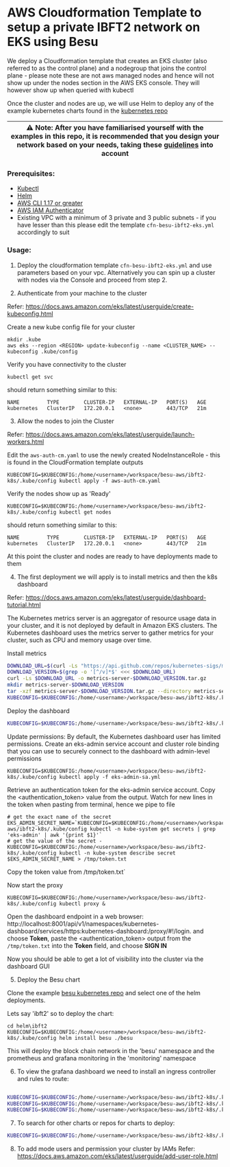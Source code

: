 # AWS Cloudformation Template to setup a private IBFT2 network on EKS using Besu

We deploy a Cloudformation template that creates an EKS cluster (also referred to as the control plane) and a nodegroup that joins the control plane - please note these are not aws managed nodes and hence will not show up under the nodes section in the AWS EKS console. They will however show up when queried with kubectl

Once the cluster and nodes are up, we will use Helm to deploy any of the example kubernetes charts found in the [kubernetes repo](https://github.com/PegaSysEng/besu-kubernetes)

| ⚠️ **Note**: After you have familiarised yourself with the examples in this repo, it is recommended that you design your network based on your needs, taking these [guidelines](https://github.com/PegaSysEng/besu-kubernetes/blob/master/README.md) into account |
| --- |

### Prerequisites:
- [Kubectl](https://kubernetes.io/docs/tasks/tools/install-kubectl/)
- [Helm](https://helm.sh/docs/)
- [AWS CLI 1.17 or greater ](https://docs.aws.amazon.com/cli/latest/userguide/cli-chap-install.html)
- [AWS IAM Authenticator](https://docs.aws.amazon.com/eks/latest/userguide/install-aws-iam-authenticator.html)
- Existing VPC with a minimum of 3 private and 3 public subnets - if you have lesser than this please edit the template `cfn-besu-ibft2-eks.yml` accordingly to suit


### Usage:
1. Deploy the cloudformation template `cfn-besu-ibft2-eks.yml` and use parameters based on your vpc. Alternatively you can spin up a cluster with nodes via the Console and proceed from step 2.

2. Authenticate from your machine to the cluster

Refer: https://docs.aws.amazon.com/eks/latest/userguide/create-kubeconfig.html

Create a new kube config file for your cluster
```
mkdir .kube
aws eks --region <REGION> update-kubeconfig --name <CLUSTER_NAME> --kubeconfig .kube/config
```

Verify you have connectivity to the cluster
```
kubectl get svc
```
should return something similar to this:

    NAME         TYPE        CLUSTER-IP   EXTERNAL-IP   PORT(S)   AGE
    kubernetes   ClusterIP   172.20.0.1   <none>        443/TCP   21m


3. Allow the nodes to join the Cluster

Refer: https://docs.aws.amazon.com/eks/latest/userguide/launch-workers.html

Edit the `aws-auth-cm.yaml` to use the newly created NodeInstanceRole - this is found in the CloudFormation template outputs

```
KUBECONFIG=$KUBECONFIG:/home/<username>/workspace/besu-aws/ibft2-k8s/.kube/config kubectl apply -f aws-auth-cm.yaml
```

Verify the nodes show up as 'Ready'
```
KUBECONFIG=$KUBECONFIG:/home/<username>/workspace/besu-aws/ibft2-k8s/.kube/config kubectl get nodes
```
should return something similar to this:

    NAME         TYPE        CLUSTER-IP   EXTERNAL-IP   PORT(S)   AGE
    kubernetes   ClusterIP   172.20.0.1   <none>        443/TCP   21m



At this point the cluster and nodes are ready to have deployments made to them

4. The first deployment we will apply is to install metrics and then the k8s dashboard

Refer: https://docs.aws.amazon.com/eks/latest/userguide/dashboard-tutorial.html

The Kubernetes metrics server is an aggregator of resource usage data in your cluster, and it is not deployed by default in Amazon EKS clusters. The Kubernetes dashboard uses the metrics server to gather metrics for your cluster, such as CPU and memory usage over time.

Install metrics

```bash
DOWNLOAD_URL=$(curl -Ls "https://api.github.com/repos/kubernetes-sigs/metrics-server/releases/latest" | jq -r .tarball_url)
DOWNLOAD_VERSION=$(grep -o '[^/v]*$' <<< $DOWNLOAD_URL)
curl -Ls $DOWNLOAD_URL -o metrics-server-$DOWNLOAD_VERSION.tar.gz
mkdir metrics-server-$DOWNLOAD_VERSION
tar -xzf metrics-server-$DOWNLOAD_VERSION.tar.gz --directory metrics-server-$DOWNLOAD_VERSION --strip-components 1
KUBECONFIG=$KUBECONFIG:/home/<username>/workspace/besu-aws/ibft2-k8s/.kube/config kubectl apply -f metrics-server-$DOWNLOAD_VERSION/deploy/1.8+/
```

Deploy the dashboard

```bash
KUBECONFIG=$KUBECONFIG:/home/<username>/workspace/besu-aws/ibft2-k8s/.kube/config kubectl apply -f https://raw.githubusercontent.com/kubernetes/dashboard/v2.0.0-beta8/aio/deploy/recommended.yaml
```

Update permissions: By default, the Kubernetes dashboard user has limited permissions. Create an eks-admin service account and cluster role binding that you can use to securely connect to the dashboard with admin-level permissions
```
KUBECONFIG=$KUBECONFIG:/home/<username>/workspace/besu-aws/ibft2-k8s/.kube/config kubectl apply -f eks-admin-sa.yml
```

Retrieve an authentication token for the eks-admin service account. Copy the <authentication_token> value from the output. Watch for new lines in the token when pasting from terminal, hence we pipe to file
```
# get the exact name of the secret
EKS_ADMIN_SECRET_NAME=`KUBECONFIG=$KUBECONFIG:/home/<username>/workspace/besu-aws/ibft2-k8s/.kube/config kubectl -n kube-system get secrets | grep 'eks-admin' | awk '{print $1}'`
# get the value of the secret -
KUBECONFIG=$KUBECONFIG:/home/<username>/workspace/besu-aws/ibft2-k8s/.kube/config kubectl -n kube-system describe secret $EKS_ADMIN_SECRET_NAME > /tmp/token.txt
```
Copy the token value from /tmp/token.txt`

Now start the proxy
```
KUBECONFIG=$KUBECONFIG:/home/<username>/workspace/besu-aws/ibft2-k8s/.kube/config kubectl proxy &
```

Open the dashboard endpoint in a web browser: http://localhost:8001/api/v1/namespaces/kubernetes-dashboard/services/https:kubernetes-dashboard:/proxy/#!/login.
and choose **Token**, paste the <authentication_token> output from the `/tmp/token.txt`  into the **Token** field, and choose **SIGN IN**

Now you should be able to get a lot of visibility into the cluster via the dashboard GUI

5. Deploy the Besu chart

Clone the example [besu kubernetes repo](https://github.com/PegaSysEng/besu-kubernetes) and select one of the helm deployments.

Lets say 'ibft2' so to deploy the chart:

```
cd helm\ibft2
KUBECONFIG=$KUBECONFIG:/home/<username>/workspace/besu-aws/ibft2-k8s/.kube/config helm install besu ./besu
```

This will deploy the block chain network in the 'besu' namespace and the prometheus and grafana monitoring in the 'monitoring' namespace

6. To view the grafana dashboard we need to install an ingress controller and rules to route:

```bash

KUBECONFIG=$KUBECONFIG:/home/<username>/workspace/besu-aws/ibft2-k8s/.kube/config helm repo add stable https://kubernetes-charts.storage.googleapis.com/
KUBECONFIG=$KUBECONFIG:/home/<username>/workspace/besu-aws/ibft2-k8s/.kube/config helm install grafana-ingress stable/nginx-ingress --namespace monitoring --set controller.replicaCount=2 --set rbac.create=true
KUBECONFIG=$KUBECONFIG:/home/<username>/workspace/besu-aws/ibft2-k8s/.kube/config kubectl apply -f ingress-rules-grafana.yml
```

7. To search for other charts or repos for charts to deploy:

```bash
KUBECONFIG=$KUBECONFIG:/home/<username>/workspace/besu-aws/ibft2-k8s/.kube/config helm search hub nginx-ingress
```

8. To add mode users and permission your cluster by IAMs
Refer: https://docs.aws.amazon.com/eks/latest/userguide/add-user-role.html
